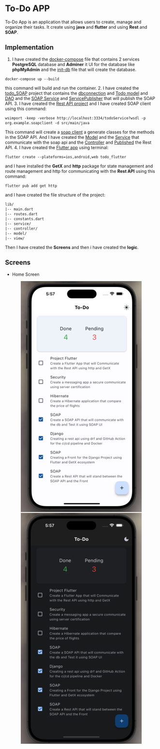 # To-Do APP

To-Do App is an application that allows users to create, manage and organize their tasks. It create using **java** and **flutter** and using **Rest** and **SOAP**.

## Implementation

1. I have created the [docker-compose](docker-compose.yml) file that contains 2 services **PostgreSQL** database and **Adminer** it UI for the database like **phpMyAdmin** and the [init-db](init-db.sql) file that will create the database.

```
docker-compose up --build
```

this command will build and run the container. 2. I have created the [todo_SOAP](todo_SOAP/) project that contains the [dbconnection](todo_SOAP/src/main/java/org/example/db/DbConnection.java) and [Todo model](todo_SOAP/src/main/java/org/example/model/Todo.java) and [DAO](todo_SOAP/src/main/java/org/example/dao/) and the [SOAP Service](todo_SOAP/src/main/java/org/example/service/) and [ServicePublisher](todo_SOAP/src/main/java/org/example/service/TodoServicePublisher.java) that will publish the SOAP API. 3. I have created the [Rest API project](todo_Rest/) and I have created SOAP client using this command:

```
wsimport -keep -verbose http://localhost:3334/todoService?wsdl -p org.example.soapclient -d src/main/java
```

This command will create a [soap client](todo_Rest/src/main/java/org/example/soapclient/) a generate classes for the methods in the SOAP API. And I have created the [Model](todo_Rest/src/main/java/org/example/model/TodoModel.java) and the [Service](todo_Rest/src/main/java/org/example/service/) that communicate with the soap api and the [Controller](todo_Rest/src/main/java/org/example/controller/) and [Published](todo_Rest/src/main/java/org/example/App.java) the Rest API. 4. I have created the [Flutter app](todo_flutter) using terminal:

```
flutter create --plateforms=ios,android,web todo_flutter
```

and I have installed the **GetX** and **http** package for state management and route management and http for communicating with the **Rest API** using this command:

```
flutter pub add get http
```

and I have created the file structure of the project:

```
lib/
|-- main.dart
|-- routes.dart
|-- constants.dart
|-- service/
|-- controller/
|-- model/
|-- view/
```

Then I have created the **Screens** and then i have created the **logic**.

## Screens
- Home Screen
<p align="center">
  <img src="readme_todo_screens/homescreen_light.png" alt="Description Image 1" width="400"/>
  <img src="readme_todo_screens/homescreen_dark.png" alt="Description Image 2" width="400"/> 
</p>